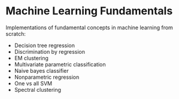 # Machine Learning Fundamentals

Implementations of fundamental concepts in machine learning from scratch:
* Decision tree regression
* Discrimination by regression
* EM clustering
* Multivariate parametric classification
* Naive bayes classifier
* Nonparametric regression
* One vs all SVM
* Spectral clustering
